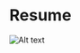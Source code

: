 # Resume

![Alt text](https://github.com/JalalMozafari/Resume/tree/main/.trashed-1737581499-IMG_20241223_221850.jpg)
